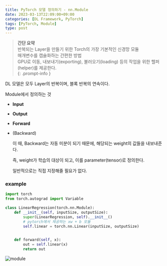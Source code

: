 ```yaml
---
title: PyTorch 모델 정의하기 - nn.Module
date: 2023-03-13T22:09:00+09:00
categories: [DL Framework, PyTorch]
tags: [PyTorch, Module]
type: post
---
```


> **간단 요약**  
> 반복되는 Layer을 만들기 위한 Torch의 가장 기본적인 신경망 모듈  
> 매개변수를 캡슐화하는 간편한 방법  
> GPU로 이동, 내보내기(exporting), 불러오기(loading) 등의 작업을 위한 헬퍼(helper)를 제공한다.  
{: .prompt-info }

DL 모델은 모두 Layer의 반복이며, 블록 반복의 연속이다.

Module에서 정의하는 것

- **Input**
- **Output**
- **Forward**
- (Backward)
    
    이 때, Backward는 자동 미분이 되기 때문에, 해당되는 weight의 값들을 내보내준다.
    
    즉, weight가 학습의 대상이 되고, 이를 parameter(tensor)로 정의한다.
    
    일반적으로는 직접 지정해줄 필요가 없다.
    

### example

```python
import torch
from torch.autograd import Variable

class LinearRegression(torch.nn.Module):
    def __init__(self, inputSize, outputSize):
        super(LinearRegression, self).__init__()
        # pytorch에서 제공하는 xw + b 모듈
        self.linear = torch.nn.Linear(inputSize, outputSize)
		

    def forward(self, x):
        out = self.linear(x)
        return out
```

![module](/imgs/module.png)
